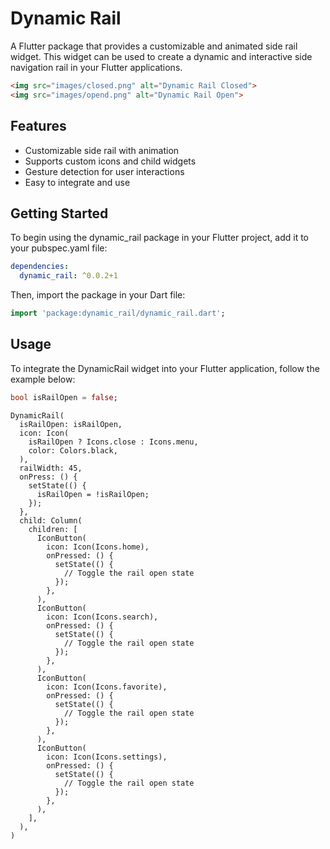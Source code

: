 # Dynamic Rail

A Flutter package that provides a customizable and animated side rail widget. This widget can be used to create a dynamic and interactive side navigation rail in your Flutter applications.

```html
<img src="images/closed.png" alt="Dynamic Rail Closed">
<img src="images/opend.png" alt="Dynamic Rail Open">
```
    

## Features

- Customizable side rail with animation
- Supports custom icons and child widgets
- Gesture detection for user interactions
- Easy to integrate and use

## Getting Started

To begin using the dynamic_rail package in your Flutter project, add it to your pubspec.yaml file:

```yaml
dependencies:
  dynamic_rail: ^0.0.2+1
```

Then, import the package in your Dart file:

```dart
import 'package:dynamic_rail/dynamic_rail.dart';
```

## Usage

To integrate the DynamicRail widget into your Flutter application, follow the example below:

```dart
bool isRailOpen = false;
```

```Flutter
DynamicRail(
  isRailOpen: isRailOpen,
  icon: Icon(
    isRailOpen ? Icons.close : Icons.menu,
    color: Colors.black,
  ),
  railWidth: 45,
  onPress: () {
    setState(() {
      isRailOpen = !isRailOpen;
    });
  },
  child: Column(
    children: [
      IconButton(
        icon: Icon(Icons.home),
        onPressed: () {
          setState(() {
            // Toggle the rail open state
          });
        },
      ),
      IconButton(
        icon: Icon(Icons.search),
        onPressed: () {
          setState(() {
            // Toggle the rail open state
          });
        },
      ),
      IconButton(
        icon: Icon(Icons.favorite),
        onPressed: () {
          setState(() {
            // Toggle the rail open state
          });
        },
      ),
      IconButton(
        icon: Icon(Icons.settings),
        onPressed: () {
          setState(() {
            // Toggle the rail open state
          });
        },
      ),
    ],
  ),
)
```